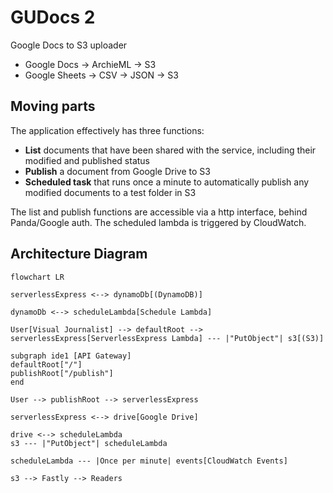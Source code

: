 # GUDocs 2

Google Docs to S3 uploader

* Google Docs -> ArchieML -> S3
* Google Sheets -> CSV -> JSON -> S3

## Moving parts

The application effectively has three functions:
- **List** documents that have been shared with the service, including their modified and published status
- **Publish** a document from Google Drive to S3
- **Scheduled task** that runs once a minute to automatically publish any modified documents to a test folder in S3

The list and publish functions are accessible via a http interface, behind Panda/Google auth. The scheduled lambda is triggered by CloudWatch.

## Architecture Diagram
```mermaid
flowchart LR

serverlessExpress <--> dynamoDb[(DynamoDB)]

dynamoDb <--> scheduleLambda[Schedule Lambda]

User[Visual Journalist] --> defaultRoot --> serverlessExpress[ServerlessExpress Lambda] --- |"PutObject"| s3[(S3)]

subgraph ide1 [API Gateway]
defaultRoot["/"]
publishRoot["/publish"]
end

User --> publishRoot --> serverlessExpress

serverlessExpress <--> drive[Google Drive]

drive <--> scheduleLambda
s3 --- |"PutObject"| scheduleLambda

scheduleLambda --- |Once per minute| events[CloudWatch Events]

s3 --> Fastly --> Readers
```
